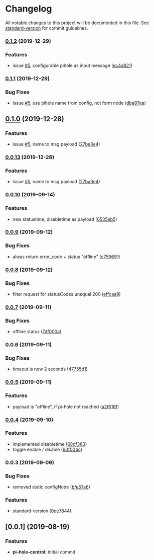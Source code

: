 # Changelog

All notable changes to this project will be documented in this file. See [standard-version](https://github.com/conventional-changelog/standard-version) for commit guidelines.

### [0.1.2](https://github.com/naimo84/node-red-contrib-pi-hole-remote/compare/v0.1.1...v0.1.2) (2019-12-29)


### Features

* issue [#5](https://github.com/naimo84/node-red-contrib-pi-hole-remote/issues/5), configurable pihole as input message ([ec4d821](https://github.com/naimo84/node-red-contrib-pi-hole-remote/commit/ec4d821da23992dea812b9d830ebb42f60ac3526))

### [0.1.1](https://github.com/naimo84/node-red-contrib-pi-hole-remote/compare/v0.1.0...v0.1.1) (2019-12-29)


### Bug Fixes

* issue [#5](https://github.com/naimo84/node-red-contrib-pi-hole-remote/issues/5), use pihole name from config, not form node ([dba97ea](https://github.com/naimo84/node-red-contrib-pi-hole-remote/commit/dba97ea))

## [0.1.0](https://github.com/naimo84/node-red-contrib-pi-hole-remote/compare/v0.0.10...v0.1.0) (2019-12-28)


### Features

* issue [#5](https://github.com/naimo84/node-red-contrib-pi-hole-remote/issues/5), name to msg.payload ([27ba3e4](https://github.com/naimo84/node-red-contrib-pi-hole-remote/commit/27ba3e4))

### [0.0.13](https://github.com/naimo84/node-red-contrib-pi-hole-remote/compare/v0.0.10...v0.0.13) (2019-12-28)


### Features

* issue [#5](https://github.com/naimo84/node-red-contrib-pi-hole-remote/issues/5), name to msg.payload ([27ba3e4](https://github.com/naimo84/node-red-contrib-pi-hole-remote/commit/27ba3e4))

### [0.0.10](https://github.com/naimo84/node-red-contrib-pi-hole-remote/compare/v0.0.9...v0.0.10) (2019-09-14)


### Features

* new statustime, disabletime as payload ([0535eb5](https://github.com/naimo84/node-red-contrib-pi-hole-remote/commit/0535eb5))

### [0.0.9](https://github.com/naimo84/node-red-contrib-pi-hole-remote/compare/v0.0.8...v0.0.9) (2019-09-12)


### Bug Fixes

* alwas return error_code + status "offline" ([c759691](https://github.com/naimo84/node-red-contrib-pi-hole-remote/commit/c759691))

### [0.0.8](https://github.com/naimo84/node-red-contrib-pi-hole-remote/compare/v0.0.7...v0.0.8) (2019-09-12)


### Bug Fixes

* filter request for statusCodes unequal 200 ([effcaa9](https://github.com/naimo84/node-red-contrib-pi-hole-remote/commit/effcaa9))

### [0.0.7](https://github.com/naimo84/node-red-contrib-pi-hole-remote/compare/v0.0.6...v0.0.7) (2019-09-11)


### Bug Fixes

* offline status ([7df000a](https://github.com/naimo84/node-red-contrib-pi-hole-remote/commit/7df000a))

### [0.0.6](https://github.com/naimo84/node-red-contrib-pi-hole-remote/compare/v0.0.5...v0.0.6) (2019-09-11)


### Bug Fixes

* timeout is now 2 seconds ([47755d1](https://github.com/naimo84/node-red-contrib-pi-hole-remote/commit/47755d1))

### [0.0.5](https://github.com/naimo84/node-red-contrib-pi-hole-remote/compare/v0.0.4...v0.0.5) (2019-09-11)


### Features

* payload is "offline", if pi-hole not reached ([a2f618f](https://github.com/naimo84/node-red-contrib-pi-hole-remote/commit/a2f618f))

### [0.0.4](https://github.com/naimo84/node-red-contrib-pi-hole-remote/compare/v0.0.3...v0.0.4) (2019-09-10)


### Features

* implemented disabletime ([68df363](https://github.com/naimo84/node-red-contrib-pi-hole-remote/commit/68df363))
* toggle enable / disable ([60f004c](https://github.com/naimo84/node-red-contrib-pi-hole-remote/commit/60f004c))

### 0.0.3 (2019-09-09)


### Bug Fixes

* removed static configNode ([bfe57a6](https://github.com/naimo84/node-red-contrib-pi-hole-remote/commit/bfe57a6))


### Features

* standard-version ([0ee7844](https://github.com/naimo84/node-red-contrib-pi-hole-remote/commit/0ee7844))

<a name="0.0.1"></a>
## [0.0.1] (2019-08-19)

### Features

* **pi-hole-control:** initial commit